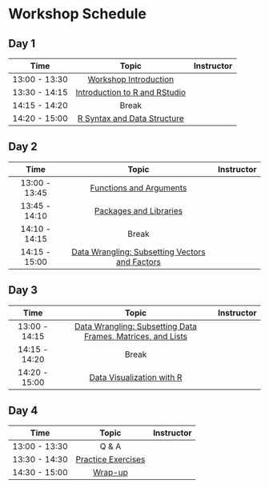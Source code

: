 # Workshop Schedule 

## Day 1
| Time            |  Topic  | Instructor |
|:------------------------:|:------------------------------------------------:|:--------:|
|13:00 - 13:30 | [Workshop Introduction]() |  |
|13:30 - 14:15 | [Introduction to R and RStudio]() |  |
|14:15 - 14:20 | Break | |
|14:20 - 15:00 | [R Syntax and Data Structure]() |  |

## Day 2
| Time            |  Topic  | Instructor |
|:------------------------:|:------------------------------------------------:|:--------:|
|13:00 - 13:45 | [Functions and Arguments]() |  |
|13:45 - 14:10 | [Packages and Libraries]() |  |
|14:10 - 14:15 | Break | |
|14:15 - 15:00 | [Data Wrangling: Subsetting Vectors and Factors]() |  |

## Day 3
| Time            |  Topic  | Instructor |
|:------------------------:|:------------------------------------------------:|:--------:|
|13:00 - 14:15 | [Data Wrangling: Subsetting Data Frames, Matrices, and Lists]() | |
|14:15 - 14:20 | Break | |
|14:20 - 15:00 | [Data Visualization with R]() |  |

## Day 4
| Time            |  Topic  | Instructor |
|:------------------------:|:------------------------------------------------:|:--------:|
| 13:00 - 13:30| Q & A | |
| 13:30 - 14:30| [Practice Exercises]() | |
| 14:30 - 15:00 | [Wrap-up]() | |

